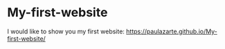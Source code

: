 # My-first-website
I would like to show you my first website: 
https://paulazarte.github.io/My-first-website/
